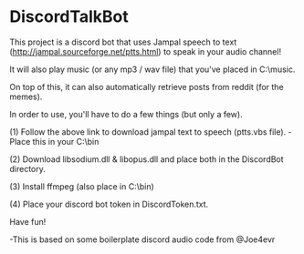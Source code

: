 # DiscordTalkBot

This project is a discord bot that uses Jampal speech to text (http://jampal.sourceforge.net/ptts.html) to speak in your audio channel!

It will also play music (or any mp3 / wav file) that you've placed in C:\music. 

On top of this, it can also automatically retrieve posts from reddit (for the memes).

In order to use, you'll have to do a few things (but only a few).

(1) Follow the above link to download jampal text to speech (ptts.vbs file). 
    -Place this in your C:\bin
    
(2) Download libsodium.dll & libopus.dll and place both in the DiscordBot directory.

(3) Install ffmpeg (also place in C:\bin)

(4) Place your discord bot token in DiscordToken.txt.

Have fun!

-This is based on some boilerplate discord audio code from @Joe4evr
